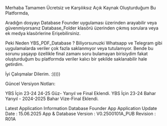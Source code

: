 Merhaba Tamamen Ücretsiz ve Karşılıksız Açık Kaynak Oluşturduğum Bu Platformda,

Aradığın dosyayı Database Founder uygulaması üzerinden arayabilir veya güvenmiyorsanız Database_Folder klasörü üzerinden çıkmış sorulara veya ek medya klasörlerine Erişebilirsiniz.

Peki Neden YBS_PDF_Database ?
Biliyorsunuzki Whatsapp ve Telegram gibi uygulamalarda veriler çok fazla saklanmıyor veya tutulamıyor. 
Bende bu sorunu yaşayıp özellikle final zamanı soru bulamayan birisiydim fakat oluşturduğum bu platformda veriler kalıcı bir şekilde saklanabilir hale getirdim.

İyi Çalışmalar Dilerim. :)))))


Güncel Versiyon Notları:

YBS İçin 23-24 24-25 Güz- Yarıyıl ve Final Eklendi.
YBS İçin 23-24 Bahar Yarıyıl - 2024-2025 Bahar Vize-Final Eklendi.








Latest Application Information 
Database Founder App
Application Update Date :  15.06.2025 
App & Database Version  :  V0.2500101A_PUB
Revision                :  R01A
